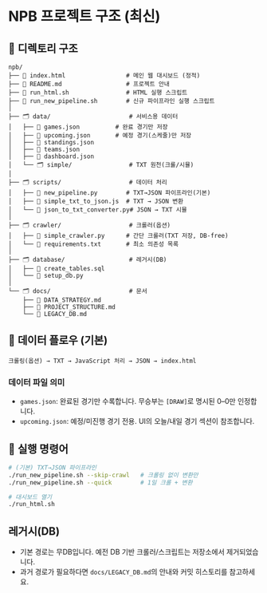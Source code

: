 # NPB 프로젝트 구조 (최신)

## 📁 디렉토리 구조

```
npb/
├── 📄 index.html                 # 메인 웹 대시보드 (정적)
├── 📄 README.md                  # 프로젝트 안내
├── 📄 run_html.sh                # HTML 실행 스크립트
├── 📄 run_new_pipeline.sh        # 신규 파이프라인 실행 스크립트
│
├── 🗂️ data/                      # 서비스용 데이터
│   ├── 📄 games.json          # 완료 경기만 저장
│   ├── 📄 upcoming.json       # 예정 경기(스케줄)만 저장
│   ├── 📄 standings.json
│   ├── 📄 teams.json
│   ├── 📄 dashboard.json
│   └── 🗂️ simple/                # TXT 원천(크롤/시뮬)
│
├── 🗂️ scripts/                   # 데이터 처리
│   ├── 📄 new_pipeline.py        # TXT→JSON 파이프라인(기본)
│   ├── 📄 simple_txt_to_json.js  # TXT → JSON 변환
│   └── 📄 json_to_txt_converter.py# JSON → TXT 시뮬
│
├── 🗂️ crawler/                   # 크롤러(옵션)
│   ├── 📄 simple_crawler.py      # 간단 크롤러(TXT 저장, DB-free)
│   └── 📄 requirements.txt       # 최소 의존성 목록
│
├── 🗂️ database/                  # 레거시(DB)
│   ├── 📄 create_tables.sql
│   └── 📄 setup_db.py
│
└── 🗂️ docs/                      # 문서
    ├── 📄 DATA_STRATEGY.md
    ├── 📄 PROJECT_STRUCTURE.md
    └── 📄 LEGACY_DB.md
```

## 🔄 데이터 플로우 (기본)

```
크롤링(옵션) → TXT → JavaScript 처리 → JSON → index.html
```

### 데이터 파일 의미
- `games.json`: 완료된 경기만 수록합니다. 무승부는 `[DRAW]`로 명시된 0–0만 인정합니다.
- `upcoming.json`: 예정/미진행 경기 전용. UI의 오늘/내일 경기 섹션이 참조합니다.

## 🤖 실행 명령어
```bash
# (기본) TXT→JSON 파이프라인
./run_new_pipeline.sh --skip-crawl   # 크롤링 없이 변환만
./run_new_pipeline.sh --quick        # 1일 크롤 + 변환

# 대시보드 열기
./run_html.sh
```

## 레거시(DB)

- 기본 경로는 무DB입니다. 예전 DB 기반 크롤러/스크립트는 저장소에서 제거되었습니다.
- 과거 경로가 필요하다면 `docs/LEGACY_DB.md`의 안내와 커밋 히스토리를 참고하세요.
